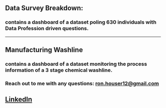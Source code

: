 ## Data Survey Breakdown:
### contains a dashboard of a dataset poling 630 individuals with Data Profession driven questions.
------------------------------------------------------------------------------------------------------------------------------------------------
## Manufacturing Washline
### contains a dashboard of a dataset monitoring the process information of a 3 stage chemical washline.

### Reach out to me with any questions: ron.houser12@gmail.com

## [LinkedIn](https://www.linkedin.com/in/ron-houser-429052203/)
